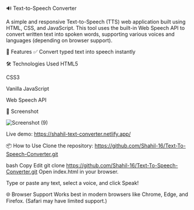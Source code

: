 🔊 Text-to-Speech Converter

A simple and responsive Text-to-Speech (TTS) web application built using HTML, CSS, and JavaScript. This tool uses the built-in Web Speech API to convert written text into spoken words, supporting various voices and languages (depending on browser support).

🚀 Features ✅ Convert typed text into speech instantly


🛠 Technologies Used HTML5

CSS3

Vanilla JavaScript

Web Speech API

📸 Screenshot

![Screenshot (9)](https://github.com/user-attachments/assets/3f60102d-e1be-45c1-a4ab-c7ddf3246fe8)


Live demo: https://shahil-text-converter.netlify.app/

📦 How to Use Clone the repository: https://github.com/Shahil-16/Text-To-Speech-Converter.git

bash Copy Edit git clone  https://github.com/Shahil-16/Text-To-Speech-Converter.git Open index.html in your browser.

Type or paste any text, select a voice, and click Speak!

🌐 Browser Support Works best in modern browsers like Chrome, Edge, and Firefox. (Safari may have limited support.)
